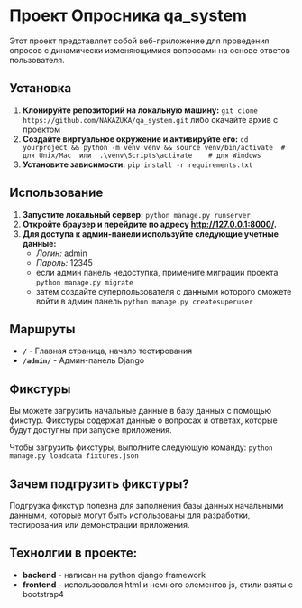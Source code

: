 # Проект Опросника qa_system

Этот проект представляет собой веб-приложение для проведения опросов с динамически изменяющимися вопросами на основе ответов пользователя.

## Установка

1. **Клонируйте репозиторий на локальную машину:** `git clone https://github.com/NAKAZUKA/qa_system.git` либо скачайте архив с проектом
2. **Создайте виртуальное окружение и активируйте его:** `cd yourproject && python -m venv venv && source venv/bin/activate  # для Unix/Mac  или  .\venv\Scripts\activate    # для Windows`
3. **Установите зависимости:** `pip install -r requirements.txt`

## Использование

1. **Запустите локальный сервер:** `python manage.py runserver`
2. **Откройте браузер и перейдите по адресу http://127.0.0.1:8000/.**
3. **Для доступа к админ-панели используйте следующие учетные данные:**
   - *Логин:* admin
   - *Пароль:* 12345
   - если админ панель недоступка, примените миграции проекта `python manage.py migrate`
   - затем создайте суперпользователя с данными которого сможете войти в админ панель `python manage.py createsuperuser`

## Маршруты

- **`/`** - Главная страница, начало тестирования
- **`/admin/`** - Админ-панель Django

## Фикстуры

Вы можете загрузить начальные данные в базу данных с помощью фикстур. Фикстуры содержат данные о вопросах и ответах, которые будут доступны при запуске приложения. 

Чтобы загрузить фикстуры, выполните следующую команду: `python manage.py loaddata fixtures.json`

## Зачем подгрузить фикстуры?

Подгрузка фикстур полезна для заполнения базы данных начальными данными, которые могут быть использованы для разработки, тестирования или демонстрации приложения.


## Технолгии в проекте:

- **backend** - написан на python django framework
- **frontend** - использовался html и немного элементов js, стили взяты с bootstrap4